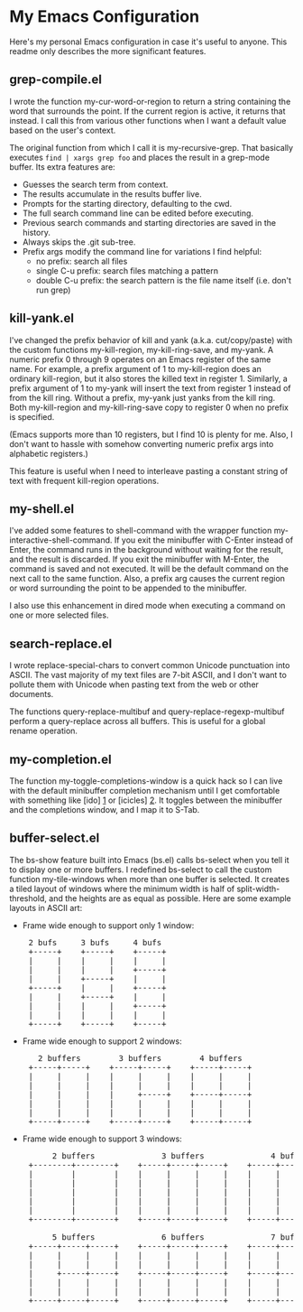 My Emacs Configuration
======================

Here's my personal Emacs configuration in case it's useful to anyone.  This readme only describes the more significant features.


grep-compile.el
---------------

I wrote the function my-cur-word-or-region to return a string containing the word that surrounds the point.  If the current region is active, it returns that instead.  I call this from various other functions when I want a default value based on the user's context.

The original function from which I call it is my-recursive-grep.  That basically executes `find | xargs grep foo` and places the result in a grep-mode buffer.  Its extra features are:

* Guesses the search term from context.
* The results accumulate in the results buffer live.
* Prompts for the starting directory, defaulting to the cwd.
* The full search command line can be edited before executing.
* Previous search commands and starting directories are saved in the history.
* Always skips the .git sub-tree.
* Prefix args modify the command line for variations I find helpful:
  * no prefix: search all files
  * single C-u prefix: search files matching a pattern
  * double C-u prefix: the search pattern is the file name itself (i.e. don't run grep)


kill-yank.el
------------

I've changed the prefix behavior of kill and yank (a.k.a. cut/copy/paste) with the custom functions my-kill-region, my-kill-ring-save, and my-yank.  A numeric prefix 0 through 9 operates on an Emacs register of the same name.  For example, a prefix argument of 1 to my-kill-region does an ordinary kill-region, but it also stores the killed text in register 1.  Similarly, a prefix argument of 1 to my-yank will insert the text from register 1 instead of from the kill ring.  Without a prefix, my-yank just yanks from the kill ring.  Both my-kill-region and my-kill-ring-save copy to register 0 when no prefix is specified.

(Emacs supports more than 10 registers, but I find 10 is plenty for me.  Also, I don't want to hassle with somehow converting numeric prefix args into alphabetic registers.)

This feature is useful when I need to interleave pasting a constant string of text with frequent kill-region operations.


my-shell.el
-----------

I've added some features to shell-command with the wrapper function my-interactive-shell-command.  If you exit the minibuffer with C-Enter instead of Enter, the command runs in the background without waiting for the result, and the result is discarded.  If you exit the minibuffer with M-Enter, the command is saved and not executed.  It will be the default command on the next call to the same function.  Also, a prefix arg causes the current region or word surrounding the point to be appended to the minibuffer.

I also use this enhancement in dired mode when executing a command on one or more selected files.


search-replace.el
-----------------

I wrote replace-special-chars to convert common Unicode punctuation into ASCII.  The vast majority of my text files are 7-bit ASCII, and I don't want to pollute them with Unicode when pasting text from the web or other documents.

The functions query-replace-multibuf and query-replace-regexp-multibuf perform a query-replace across all buffers.  This is useful for a global rename operation.


my-completion.el
----------------

The function my-toggle-completions-window is a quick hack so I can live with the default minibuffer completion mechanism until I get comfortable with something like [ido] [1] or [icicles] [2].  It toggles between the minibuffer and the completions window, and I map it to S-Tab.

[1]: http://www.emacswiki.org/emacs/InteractivelyDoThings "ido"
[2]: http://www.emacswiki.org/emacs/Icicles "icicles"


buffer-select.el
----------------

The bs-show feature built into Emacs (bs.el) calls bs-select when you tell it to display one or more buffers.  I redefined bs-select to call the custom function my-tile-windows when more than one buffer is selected.  It creates a tiled layout of windows where the minimum width is half of split-width-threshold, and the heights are as equal as possible.  Here are some example layouts in ASCII art:

* Frame wide enough to support only 1 window:
<pre>
    2 bufs     3 bufs     4 bufs
    +-----+    +-----+    +-----+
    |     |    |     |    |     |
    |     |    |     |    +-----+
    |     |    +-----+    |     |
    +-----+    |     |    +-----+
    |     |    +-----+    |     |
    |     |    |     |    +-----+
    |     |    |     |    |     |
    +-----+    +-----+    +-----+
</pre>

* Frame wide enough to support 2 windows:
<pre>
      2 buffers        3 buffers        4 buffers
    +-----+-----+    +-----+-----+    +-----+-----+
    |     |     |    |     |     |    |     |     |
    |     |     |    |     |     |    |     |     |
    |     |     |    |     +-----+    +-----+-----+
    |     |     |    |     |     |    |     |     |
    |     |     |    |     |     |    |     |     |
    +-----+-----+    +-----+-----+    +-----+-----+
</pre>

* Frame wide enough to support 3 windows:
<pre>
         2 buffers              3 buffers              4 buffers
    +--------+--------+    +-----+-----+-----+    +-----+-----+-----+
    |        |        |    |     |     |     |    |     |     |     |
    |        |        |    |     |     |     |    |     |     |     |
    |        |        |    |     |     |     |    |     |     +-----+
    |        |        |    |     |     |     |    |     |     |     |
    |        |        |    |     |     |     |    |     |     |     |
    +--------+--------+    +-----+-----+-----+    +-----+-----+-----+

         5 buffers              6 buffers              7 buffers
    +-----+-----+-----+    +-----+-----+-----+    +-----+-----+-----+
    |     |     |     |    |     |     |     |    |     |     |     |
    |     |     |     |    |     |     |     |    |     |     +-----+
    |     +-----+-----+    +-----+-----+-----+    +-----+-----|     |
    |     |     |     |    |     |     |     |    |     |     +-----+
    |     |     |     |    |     |     |     |    |     |     |     |
    +-----+-----+-----+    +-----+-----+-----+    +-----+-----+-----+
</pre>
